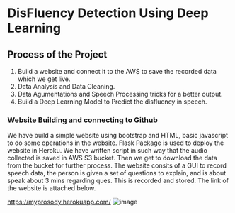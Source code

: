 # DisFluency Detection Using Deep Learning


## Process of the Project

1.  Build a website and connect it to the AWS to save the recorded data which we get live.
2.  Data Analysis and Data Cleaning.
3.  Data Agumentations and Speech Processing tricks for a better output.
4.  Build a Deep Learning Model to Predict the disfluency in speech.



### Website Building and connecting to Github
We have build a simple website using bootstrap and HTML, basic javascript to do some operations in the website. Flask Package is used to deploy the website in Heroku. We have written script in such way that the audio collected is saved in AWS S3 bucket. Then we get to download the data from the bucket for further process. The website consits of  a GUI to record speech data, the person is given a set of questions to explain, and is about speak about 3 mins regarding ques. This is recorded and stored. 
The link of the website is attached below. 


https://myprosody.herokuapp.com/
![image](https://user-images.githubusercontent.com/48018142/163707254-5e810fcd-d281-41db-a81a-6bb1b35e72f7.png)









